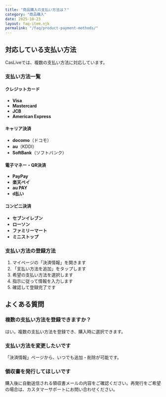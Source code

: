 ```yaml
---
title: "商品購入の支払い方法は？"
category: "商品購入"
date: 2025-10-23
layout: faq-item.njk
permalink: "/faq/product-payment-methods/"
---
```


## 対応している支払い方法

CasLiveでは、複数の支払い方法に対応しています。

### 支払い方法一覧

#### クレジットカード

- **Visa**
- **Mastercard**
- **JCB**
- **American Express**

#### キャリア決済

- **docomo**（ドコモ）
- **au**（KDDI）
- **SoftBank**（ソフトバンク）

#### 電子マネー・QR決済

- **PayPay**
- **楽天ペイ**
- **au PAY**
- **d払い**

#### コンビニ決済

- **セブンイレブン**
- **ローソン**
- **ファミリーマート**
- **ミニストップ**

### 支払い方法の登録方法

1. マイページの「決済情報」を開きます
2. 「支払い方法を追加」をタップします
3. 希望の支払い方法を選択します
4. 指示に従って情報を入力します
5. 確認して登録完了です

## よくある質問

### 複数の支払い方法を登録できますか？

はい。複数の支払い方法を登録でき、購入時に選択できます。

### 支払い方法を変更したいです

「決済情報」ページから、いつでも追加・削除が可能です。

### 領収書を発行してほしいです

購入後に自動送信される領収書メールの内容をご確認ください。再発行をご希望の場合は、カスタマーサポートにお問い合わせください。
